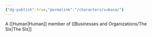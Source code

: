 ```yaml
---
{"dg-publish":true,"permalink":"/characters/subasa/"}
---
```


A [[Human\|Human]] member of [[Businesses and Organizations/The Six\|The Six]]
